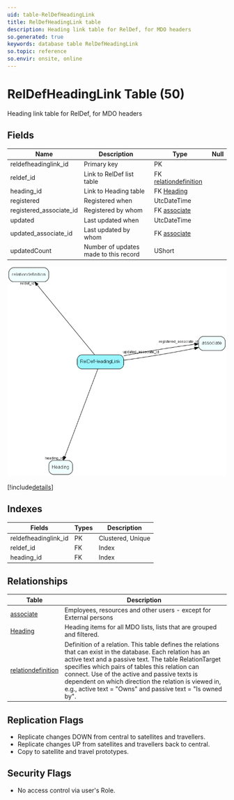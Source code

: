 ```yaml
---
uid: table-RelDefHeadingLink
title: RelDefHeadingLink table
description: Heading link table for RelDef, for MDO headers
so.generated: true
keywords: database table RelDefHeadingLink
so.topic: reference
so.envir: onsite, online
---
```


# RelDefHeadingLink Table (50)

Heading link table for RelDef, for MDO headers

## Fields

| Name | Description | Type | Null |
|------|-------------|------|:----:|
|reldefheadinglink\_id|Primary key|PK| |
|reldef\_id|Link to RelDef list table|FK [relationdefinition](relationdefinition.md)| |
|heading\_id|Link to Heading table|FK [Heading](heading.md)| |
|registered|Registered when|UtcDateTime| |
|registered\_associate\_id|Registered by whom|FK [associate](associate.md)| |
|updated|Last updated when|UtcDateTime| |
|updated\_associate\_id|Last updated by whom|FK [associate](associate.md)| |
|updatedCount|Number of updates made to this record|UShort| |


![RelDefHeadingLink table relationship diagram](./media/RelDefHeadingLink.png)

[!include[details](./includes/reldefheadinglink.md)]

## Indexes

| Fields | Types | Description |
|--------|-------|-------------|
|reldefheadinglink\_id |PK |Clustered, Unique |
|reldef\_id |FK |Index |
|heading\_id |FK |Index |

## Relationships

| Table|  Description |
|------|-------------|
|[associate](associate.md)  |Employees, resources and other users - except for External persons |
|[Heading](heading.md)  |Heading items for all MDO lists, lists that are grouped and filtered. |
|[relationdefinition](relationdefinition.md)  |Definition of a relation. This table defines the relations that can exist in the database. Each relation has an active text and a passive text. The table RelationTarget specifies which pairs of tables this relation can connect.  Use of the active and passive texts is dependent on which direction the relation is viewed in, e.g., active text = &quot;Owns&quot; and passive text = &quot;Is owned by&quot;. |


## Replication Flags

* Replicate changes DOWN from central to satellites and travellers.
* Replicate changes UP from satellites and travellers back to central.
* Copy to satellite and travel prototypes.

## Security Flags

* No access control via user's Role.

